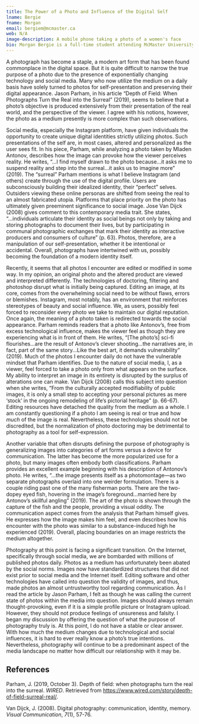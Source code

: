```yaml
---
title: The Power of a Photo and Influence of the Digital Self
lname: Bergie
fname: Morgan
email: bergiem@mcmaster.ca
web: N/A
image-description: A mobile phone taking a photo of a women's face 
bio: Morgan Bergie is a full-time student attending McMaster University, aspiring to complete an undergraduate degree in Honours Communications Studies. She currently lives in Ancaster, Ontario, Canada and one day hopes to pursue a career in a media-based field. 
---
```

A photograph has become a staple, a modern art form that has been found commonplace in the digital space. But it is quite difficult to narrow the true purpose of a photo due to the presence of exponentially changing technology and social media. Many who now utilize the medium on a daily basis have solely turned to photos for self-presentation and preserving their digital appearance. Jason Parham, in his article “Depth of Field: When Photographs Turn the Real into the Surreal” (2019), seems to believe that a photo’s objective is produced extensively from their presentation of the real world, and the perspective of the viewer. I agree with his notions, however, the photo as a medium presently is more complex than such observations. 

Social media, especially the Instagram platform, have given individuals the opportunity to create unique digital identities strictly utilizing photos. Such presentations of the self are, in most cases, altered and personalized as the user sees fit. In his piece, Parham, while analyzing a photo taken by Mladen Antonov, describes how the image can provoke how the viewer perceives reality. He writes, “...I find myself drawn to the photo because...it asks me to suspend reality and step into the surreal...it asks us to imagine more” (2019). The “surreal” Parham mentions is what I believe Instagram (and others) create through the use of the digital profile. Users are subconsciously building their idealized identity, their “perfect” selves. Outsiders viewing these online personas are shifted from seeing the real to an almost fabricated utopia. Platforms that place priority on the photo has ultimately given preeminent significance to social image. Jose Van Dijck (2008) gives comment to this contemporary media trait. She states, “...individuals articulate their identity as social beings not only by taking and storing photographs to document their lives, but by participating in communal photographic exchanges that mark their identity as interactive producers and consumers of culture” (p. 63). Photos, therefore, are a manipulation of our self-presentation, whether it be intentional or accidental. Overall, photographs have intertwined with us, possibly becoming the foundation of a modern identity itself.  

Recently, it seems that all photos I encounter are edited or modified in some way. In my opinion, an original photo and the altered product are viewed and interpreted differently.  The technologies of doctoring, filtering and photoshop disrupt what is initially being captured. Editing an image, at its core, comes from the overwhelming social need to be without flaws, errors or blemishes. Instagram, most notably, has an environment that reinforces stereotypes of beauty and social influence. We, as users, possibly feel forced to reconsider every photo we take to maintain our digital reputation. Once again, the meaning of a photo taken is redirected towards the social appearance. Parham reminds readers that a photo like Antonov’s, free from excess technological influence, makes the viewer feel as though they are experiencing what is in front of them. He writes, “[The photo’s] sci-fi flourishes...are the result of Antonov’s clever shooting...the narratives are, in fact, part of the same story...Like the best art, it demands vulnerability” (2019). Much of the photos I encounter daily do not have the vulnerable mindset that Parham identifies. Due to the nature of social media, I, as a viewer, feel forced to take a photo only from what appears on the surface. My ability to interpret an image in its entirety is disrupted by the surplus of alterations one can make. Van Dijck (2008) calls this subject into question when she writes, “From the culturally accepted modifiability of public images, it is only a small step to accepting your personal pictures as mere ‘stock’ in the ongoing remodeling of life’s pictorial heritage” (p. 66-67). Editing resources have detached the quality from the medium as a whole. I am constantly questioning if a photo I am seeing is real or true and how _much_ of the image is real. Nevertheless, these technologies should not be discredited, but the normalization of photo doctoring may be detrimental to photography as a tool for self-expression.  

Another variable that often disrupts defining the purpose of photography is generalizing images into categories of art forms versus a device for communication. The latter has become the more popularized use for a photo, but many images often embody both classifications. Parham provides an excellent example beginning with his description of Antonov’s photo. He writes, “...the image presents itself as a photomontage—as two separate photographs overlaid into one weirder formulation. There is a couple riding past one of the many fisherman ports. There are the two-dopey eyed fish, hovering in the image’s foreground...married here by Antonov’s skillful angling” (2019). The art of the photo is shown through the capture of the fish and the people, providing a visual oddity. The communication aspect comes from the analysis that Parham himself gives. He expresses how the image makes him feel, and even describes how his encounter with the photo was similar to a substance-induced high he experienced (2019). Overall, placing boundaries on an image restricts the medium altogether. 

Photography at this point is facing a significant transition. On the Internet, specifically through social media, we are bombarded with millions of published photos daily. Photos as a medium has unfortunately been abated by the social norms. Images now have standardized structures that did not exist prior to social media and the Internet itself. Editing software and other technologies have called into question the validity of images, and thus, made photos an almost untrustworthy tool regarding communication. As I read the article by Jason Parham, I felt as though he was calling the current state of photos within the media into question. Images should always remain thought-provoking, even if it is a simple profile picture or Instagram upload. However, they should not produce feelings of unsureness and falsity. I began my discussion by offering the question of what the purpose of photography truly is. At this point, I do not have a stable or clear answer. With how much the medium changes due to technological and social influences, it is hard to ever really know a photo’s true intentions. Nevertheless, photography will continue to be a predominant aspect of the media landscape no matter how difficult our relationship with it may be. 

## References 
Parham, J. (2019, October 3). Depth of field: when photographs turn the real into the surreal. _WIRED_. Retrieved from  https://www.wired.com/story/depth-of-field-surreal-real/. 

Van Dijck, J. (2008). Digital photography: communication, identity, memory. _Visual Communication_, _7_(1), 57-76. 